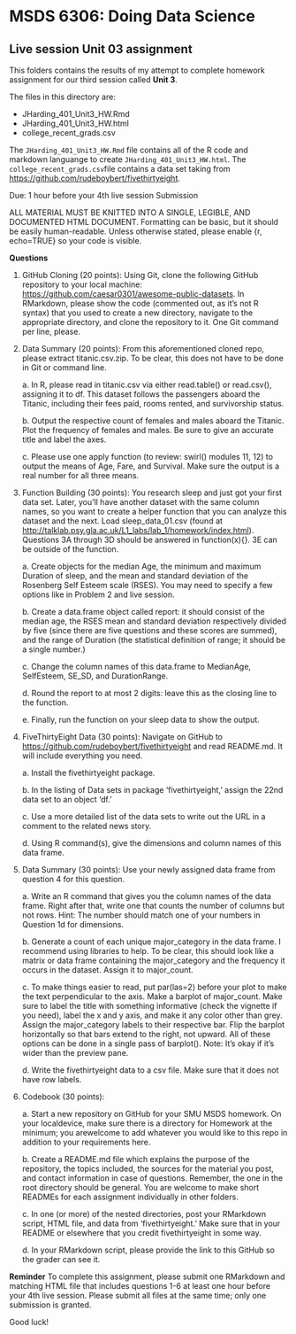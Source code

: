 # MSDS 6306: Doing Data Science
## Live session Unit 03 assignment

This folders contains the results of my attempt to complete homework assignment for our third session called **Unit 3**.  

The files in this directory are: 
-  JHarding_401_Unit3_HW.Rmd
- JHarding_401_Unit3_HW.html
- college_recent_grads.csv

The `JHarding_401_Unit3_HW.Rmd` file contains all of the R code and markdown languange to create `JHarding_401_Unit3_HW.html`.  The `college_recent_grads.csv`file contains a data set taking from https://github.com/rudeboybert/fivethirtyeight.  

Due: 1 hour before your 4th live session
Submission

ALL MATERIAL MUST BE KNITTED INTO A SINGLE, LEGIBLE, AND
DOCUMENTED HTML DOCUMENT. Formatting can be basic, but it should be easily human-readable. Unless otherwise stated, please enable {r, echo=TRUE} so your code is visible.

**Questions**

1.  GitHub Cloning (20 points): Using Git, clone the following GitHub repository to your local machine: https://github.com/caesar0301/awesome-public-datasets. In RMarkdown, please show the code (commented out, as it’s not R syntax) that you used to create a new directory, navigate to the appropriate directory, and clone the repository to it. One Git command per line, please.

2. Data Summary (20 points): From this aforementioned cloned repo, please extract titanic.csv.zip. To be clear, this does not have to be done in Git or command line.
	
	a. In R, please read in titanic.csv via either read.table() or read.csv(), assigning it to df. This dataset follows the passengers aboard the Titanic, including their fees paid, rooms rented, and survivorship status.
	
	b. Output the respective count of females and males aboard the Titanic. Plot the frequency of females and males. Be sure to give an accurate title and label the axes. 
	
	c. Please use one apply function (to review: swirl() modules 11, 12) to output the means of Age, Fare, and Survival. Make sure the output is a real number for all three means.

3. Function Building (30 points): You research sleep and just got your first data set. Later, you’ll have another dataset with the same column names, so you want to create a helper function that you can analyze this dataset and the next. Load sleep_data_01.csv (found at http://talklab.psy.gla.ac.uk/L1_labs/lab_1/homework/index.html). Questions 3A through 3D should be answered in function(x){}. 3E can be outside of the function.

	a. Create objects for the median Age, the minimum and maximum Duration of sleep, and the mean and standard deviation of the Rosenberg Self Esteem scale (RSES). You may need to specify a few options like in Problem 2 and live session. 
	
	b. Create a data.frame object called report: it should consist of the median age, the RSES mean and standard deviation respectively divided by five (since there are five questions and these scores are summed), and the range of Duration (the statistical definition of range; it should be a single number.)
	
	c. Change the column names of this data.frame to MedianAge, SelfEsteem, SE_SD, and DurationRange.
	
	d. Round the report to at most 2 digits: leave this as the closing line to the function.
	
	e. Finally, run the function on your sleep data to show the output.

4. FiveThirtyEight Data (30 points): Navigate on GitHub to https://github.com/rudeboybert/fivethirtyeight and read README.md. It will include everything you need.

	a. Install the fivethirtyeight package.
	
	b. In the listing of Data sets in package ‘fivethirtyeight,’ assign the 22nd data set to an object ‘df.’
	
	c. Use a more detailed list of the data sets to write out the URL in a comment to the related news story.
	
	d. Using R command(s), give the dimensions and column names of this data frame.

5. Data Summary (30 points): Use your newly assigned data frame from question 4 for this question.

	a. Write an R command that gives you the column names of the data frame. Right after that, write one that counts the number of columns but not rows. Hint: The number should match one of your numbers in Question 1d for dimensions.
	
	b. Generate a count of each unique major_category in the data frame. I recommend using libraries to help. To be clear, this should look like a matrix or data frame containing the major_category and the frequency it occurs in the dataset. Assign it to major_count.
	
	c. To make things easier to read, put par(las=2) before your plot to make the text perpendicular to the axis. Make a barplot of major_count. Make sure to label the title with something informative (check the vignette if you need), label the x and y axis, and make it any color other than grey. Assign the major_category labels to their respective bar. Flip the barplot horizontally so that bars extend to the right, not upward. All of these options can be done in a single pass of barplot(). Note: It’s okay if it’s wider than the preview pane.
	
	d. Write the fivethirtyeight data to a csv file. Make sure that it does not have row labels.

6. Codebook (30 points):
	
	a. Start a new repository on GitHub for your SMU MSDS homework. On your localdevice, make sure there is a directory for Homework at the minimum; you arewelcome to add whatever you would like to this repo in addition to your requirements here.
	
	b. Create a README.md file which explains the purpose of the repository, the topics included, the sources for the material you post, and contact information in case of questions. Remember, the one in the root directory should be general. You are welcome to make short READMEs for each assignment individually in other folders.
	
	c. In one (or more) of the nested directories, post your RMarkdown script, HTML file, and data from ‘fivethirtyeight.’ Make sure that in your README or elsewhere that you credit fivethirtyeight in some way. 
	
	d. In your RMarkdown script, please provide the link to this GitHub so the grader can see it.
 
**Reminder**
To complete this assignment, please submit one RMarkdown and matching HTML file that includes questions 1-6 at  least one hour before your 4th live session. Please submit all files at the same time; only one submission is granted.

Good luck!